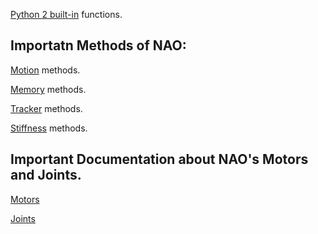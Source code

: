 


[Python 2 built-in](https://docs.python.org/2/library/functions.html) functions. 

## Importatn Methods of NAO:  

[Motion](http://doc.aldebaran.com/2-8/naoqi/motion/almotion-api.html) methods.

[Memory](http://doc.aldebaran.com/2-8/naoqi/core/almemory.html#almemory) methods.

[Tracker](http://doc.aldebaran.com/2-8/naoqi/trackers/altracker-api.html) methods. 

[Stiffness](http://doc.aldebaran.com/2-8/naoqi/motion/control-stiffness-api.html) methods.

## Important Documentation about NAO's Motors and Joints. 

[Motors](http://doc.aldebaran.com/2-8/family/nao_technical/motors_naov6.html)

[Joints](http://doc.aldebaran.com/2-8/family/nao_technical/joints_naov6.html)

 	